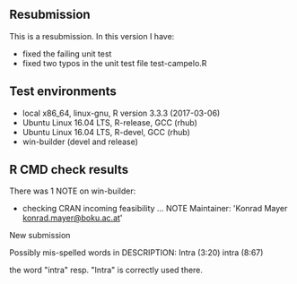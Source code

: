 ## Resubmission
This is a resubmission. In this version I have:
* fixed the failing unit test
* fixed two typos in the unit test file test-campelo.R



## Test environments
* local x86_64, linux-gnu, R version 3.3.3 (2017-03-06)
* Ubuntu Linux 16.04 LTS, R-release, GCC (rhub)
* Ubuntu Linux 16.04 LTS, R-devel, GCC (rhub)
* win-builder (devel and release)

## R CMD check results

There was 1 NOTE on win-builder:

* checking CRAN incoming feasibility ... NOTE
Maintainer: 'Konrad Mayer <konrad.mayer@boku.ac.at>'

New submission

Possibly mis-spelled words in DESCRIPTION:
  Intra (3:20)
  intra (8:67)
  
  the word "intra" resp. "Intra" is correctly used there.
  
